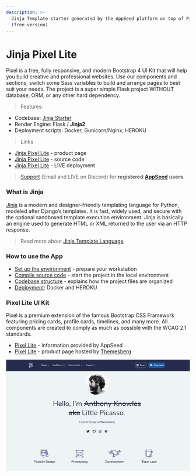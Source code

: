 ```yaml
---
description: >-
  Jinja Template starter generated by the AppSeed platform on top of Pixel Lite
  (free version)
---
```


# Jinja Pixel Lite

Pixel is a free, fully responsive, and modern Bootstrap 4 UI Kit that will help you build creative and professional websites. Use our components and sections, switch some Sass variables to build and arrange pages to best suit your needs. The project is a super simple Flask project WITHOUT database, ORM, or any other hard dependency.&#x20;

> Features:&#x20;

* Codebase: [Jinja Starter](../../boilerplate-code/boilerplate-jinja.md)&#x20;
* Render Engine: Flask / **Jinja2**
* Deployment scripts: Docker, Gunicorn/Nginx, HEROKU

> Links

* [Jinja Pixel Lite](https://appseed.us/jinja-template/jinja-template-pixel-uikit) - product page
* [Jinja Pixel Lite](https://github.com/app-generator/jinja-pixel-lite) - source code
* [Jinja Pixel Lite](https://jinja-pixel-lite.appseed-srv1.com) - LIVE deployment&#x20;

> [Support](https://appseed.us/support) (Email and LIVE on Discord) for **registered** [**AppSeed**](https://appseed.us) **users**.&#x20;



### What is Jinja

[Jinja](https://jinja.palletsprojects.com/en/2.11.x/) is a modern and designer-friendly templating language for Python, modeled after Django’s templates. It is fast, widely used, and secure with the optional sandboxed template execution environment. Jinja is basically an engine used to generate HTML or XML returned to the user via an HTTP response.&#x20;

> Read more about [Jinja Template Language](../../content/what-is/jinja.md)&#x20;



### How to use the App

* [Set up the environment](../../boilerplate-code/boilerplate-jinja.md#environment) - prepare your workstation
* [Compile source code](../../boilerplate-code/boilerplate-jinja.md#build-the-app) - start the project in the local environment
* [Codebase structure](../../boilerplate-code/boilerplate-jinja.md#codebase-structure) - explains how the project files are organized
* [Deployment](../../boilerplate-code/boilerplate-jinja.md#deployment): Docker and HEROKU&#x20;



### Pixel Lite UI Kit

Pixel is a premium extension of the famous Bootstrap CSS Framework featuring pricing cards, profile cards, timelines, and many more. All components are created to comply as much as possible with the WCAG 2.1 standards.

* [Pixel Lite](../../content/bootstrap-template/pixel-lite-template.md) - information provided by AppSeed
* [Pixel Lite](https://themesberg.com/product/ui-kit/pixel-free-bootstrap-5-ui-kit) - product page hosted by [Themesberg](../../content/partners/themesberg.md)

![Pixel Lite - Freelancer Page](../../.gitbook/assets/pixel-lite-freelancer-page.jpg)
